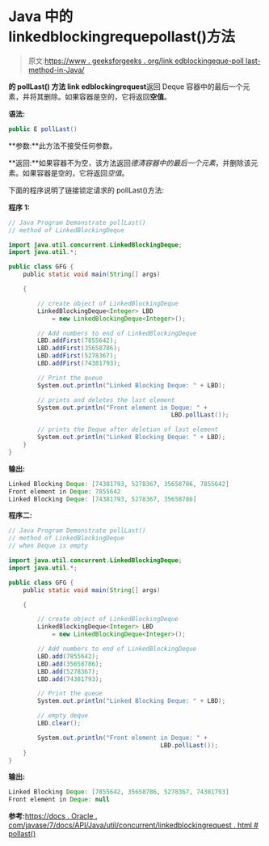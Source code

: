 # Java 中的 linkedblockingrequepollast()方法

> 原文:[https://www . geeksforgeeks . org/link edblockingeque-poll last-method-in-Java/](https://www.geeksforgeeks.org/linkedblockingdeque-polllast-method-in-java/)

**的 **pollLast()** 方法 link edblockingrequest**返回 Deque 容器中的最后一个元素，并将其删除。如果容器是空的，它将返回**空值**。

**语法:**

```java
public E pollLast()
```

**参数:**此方法不接受任何参数。

**返回:**如果容器不为空，该方法返回*德清容器中的最后一个元素*，并删除该元素。如果容器是空的，它将返回*空值*。

下面的程序说明了链接锁定请求的 pollLast()方法:

**程序 1:**

```java
// Java Program Demonstrate pollLast()
// method of LinkedBlockingDeque

import java.util.concurrent.LinkedBlockingDeque;
import java.util.*;

public class GFG {
    public static void main(String[] args)

    {

        // create object of LinkedBlockingDeque
        LinkedBlockingDeque<Integer> LBD
            = new LinkedBlockingDeque<Integer>();

        // Add numbers to end of LinkedBlockingDeque
        LBD.addFirst(7855642);
        LBD.addFirst(35658786);
        LBD.addFirst(5278367);
        LBD.addFirst(74381793);

        // Print the queue
        System.out.println("Linked Blocking Deque: " + LBD);

        // prints and deletes the last element
        System.out.println("Front element in Deque: " + 
                                             LBD.pollLast());

        // prints the Deque after deletion of last element
        System.out.println("Linked Blocking Deque: " + LBD);
    }
}
```

**输出:**

```java
Linked Blocking Deque: [74381793, 5278367, 35658786, 7855642]
Front element in Deque: 7855642
Linked Blocking Deque: [74381793, 5278367, 35658786]

```

**程序二:**

```java
// Java Program Demonstrate pollLast()
// method of LinkedBlockingDeque
// when Deque is empty

import java.util.concurrent.LinkedBlockingDeque;
import java.util.*;

public class GFG {
    public static void main(String[] args)

    {

        // create object of LinkedBlockingDeque
        LinkedBlockingDeque<Integer> LBD
            = new LinkedBlockingDeque<Integer>();

        // Add numbers to end of LinkedBlockingDeque
        LBD.add(7855642);
        LBD.add(35658786);
        LBD.add(5278367);
        LBD.add(74381793);

        // Print the queue
        System.out.println("Linked Blocking Deque: " + LBD);

        // empty deque
        LBD.clear();

        System.out.println("Front element in Deque: " + 
                                          LBD.pollLast());
    }
}
```

**输出:**

```java
Linked Blocking Deque: [7855642, 35658786, 5278367, 74381793]
Front element in Deque: null

```

**参考:**[https://docs . Oracle . com/javase/7/docs/API/Java/util/concurrent/linkedblockingrequest . html # pollast()](https://docs.oracle.com/javase/7/docs/api/java/util/concurrent/LinkedBlockingDeque.html#pollLast())